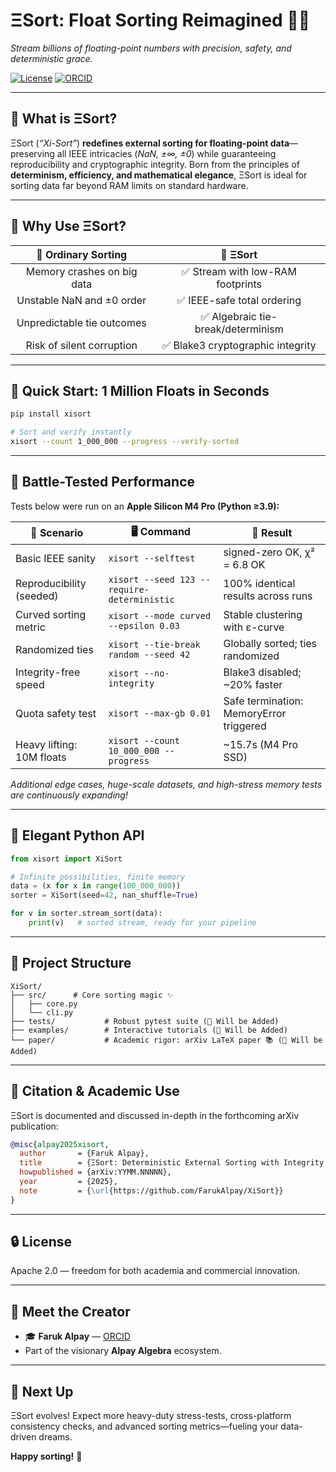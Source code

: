 # ΞSort: Float Sorting Reimagined 🎲✨

*Stream billions of floating-point numbers with precision, safety, and deterministic grace.*

[![License](https://img.shields.io/github/license/FarukAlpay/XiSort)](https://github.com/FarukAlpay/XiSort/blob/main/LICENSE)
[![ORCID](https://img.shields.io/badge/ORCID-0009--0009--2207--6528-brightgreen?logo=orcid&logoColor=white)](https://orcid.org/0009-0009-2207-6528)

---

## 🌌 What is ΞSort?

ΞSort (*“Xi-Sort”*) **redefines external sorting for floating-point data**—preserving all IEEE intricacies (*NaN, ±∞, ±0*) while guaranteeing reproducibility and cryptographic integrity. Born from the principles of **determinism, efficiency, and mathematical elegance**, ΞSort is ideal for sorting data far beyond RAM limits on standard hardware.

---

## 🚩 Why Use ΞSort?

| 🐢 Ordinary Sorting             | 🚀 **ΞSort**                      |
|:------------------------------:|:---------------------------------:|
| Memory crashes on big data     | ✅ Stream with low-RAM footprints  |
| Unstable NaN and ±0 order      | ✅ IEEE-safe total ordering        |
| Unpredictable tie outcomes     | ✅ Algebraic tie-break/determinism |
| Risk of silent corruption      | ✅ Blake3 cryptographic integrity  |

---

## 🎯 Quick Start: 1 Million Floats in Seconds

```bash
pip install xisort

# Sort and verify instantly
xisort --count 1_000_000 --progress --verify-sorted
```

---

## 🚧 Battle-Tested Performance

Tests below were run on an **Apple Silicon M4 Pro (Python ≥3.9):**

| 🧪 Scenario                | 🖥 Command                                 | 📌 Result                              |
|---------------------------|-------------------------------------------|----------------------------------------|
| Basic IEEE sanity         | `xisort --selftest`                       | signed-zero OK, χ² = 6.8 OK            |
| Reproducibility (seeded)  | `xisort --seed 123 --require-deterministic`| 100% identical results across runs     |
| Curved sorting metric     | `xisort --mode curved --epsilon 0.03`      | Stable clustering with ε-curve         |
| Randomized ties           | `xisort --tie-break random --seed 42`      | Globally sorted; ties randomized       |
| Integrity-free speed      | `xisort --no-integrity`                   | Blake3 disabled; ~20% faster           |
| Quota safety test         | `xisort --max-gb 0.01`                    | Safe termination: MemoryError triggered|
| Heavy lifting: 10M floats | `xisort --count 10_000_000 --progress`    | ~15.7s (M4 Pro SSD)                    |

*Additional edge cases, huge-scale datasets, and high-stress memory tests are continuously expanding!*

---

## 🔮 Elegant Python API

```python
from xisort import XiSort

# Infinite possibilities, finite memory
data = (x for x in range(100_000_000))
sorter = XiSort(seed=42, nan_shuffle=True)

for v in sorter.stream_sort(data):
    print(v)   # sorted stream, ready for your pipeline
```

---

## 📂 Project Structure

```
XiSort/
├── src/      # Core sorting magic ✨
│   ├── core.py
│   └── cli.py
├── tests/           # Robust pytest suite (🐣 Will be Added)
├── examples/        # Interactive tutorials (🐣 Will be Added)
└── paper/           # Academic rigor: arXiv LaTeX paper 📚 (🐣 Will be Added)
```

---

## 📖 Citation & Academic Use

ΞSort is documented and discussed in-depth in the forthcoming arXiv publication:

```bibtex
@misc{alpay2025xisort,
  author       = {Faruk Alpay},
  title        = {ΞSort: Deterministic External Sorting with Integrity Guarantees},
  howpublished = {arXiv:YYMM.NNNNN},
  year         = {2025},
  note         = {\url{https://github.com/FarukAlpay/XiSort}}
}
```

---

## 🔒 License

Apache 2.0 — freedom for both academia and commercial innovation.

---

## 🌠 Meet the Creator

- 🎓 **Faruk Alpay** — [ORCID](https://orcid.org/0009-0009-2207-6528)
- Part of the visionary **Alpay Algebra** ecosystem.

---

## 🚀 Next Up

ΞSort evolves! Expect more heavy-duty stress-tests, cross-platform consistency checks, and advanced sorting metrics—fueling your data-driven dreams.

**Happy sorting!** 🎉 
